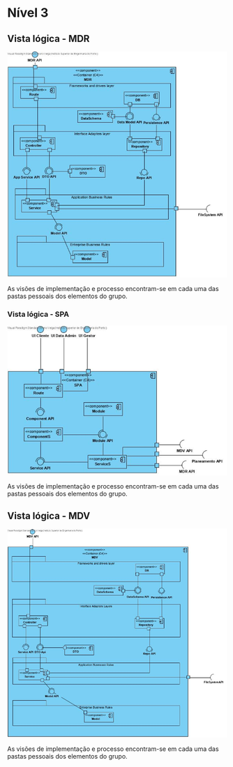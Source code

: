 # Nível 3

## Vista lógica - MDR

![VistaLogica](Nivel3-VistaLogica,MDR.jpg)

As visões de implementação e processo encontram-se em cada uma das pastas pessoais dos elementos do grupo.

### Vista lógica - SPA

![Nivel3-VistaLogica,SPA.jpg](Nivel3-VistaLogica,SPA.jpg)

As visões de implementação e processo encontram-se em cada uma das pastas pessoais dos elementos do grupo.

## Vista lógica - MDV

![VistaLogica](Nivel3-VistaLogica,MDV.jpg)

As visões de implementação e processo encontram-se em cada uma das pastas pessoais dos elementos do grupo.
